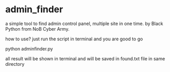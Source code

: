 # admin_finder
a simple tool to find admin control panel, multiple site in one time.
by Black Python from NoB Cyber Army.

how to use? just run the script in terminal and you are good to go

python adminfinder.py

all result will be shown in terminal and will be saved in found.txt file
in same directory
